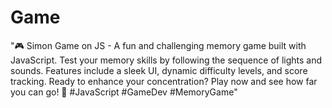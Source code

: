 # Game
"🎮 Simon Game on JS  - A fun and challenging memory game built with JavaScript. Test your memory skills by following the sequence of lights and sounds. Features include a sleek UI, dynamic difficulty levels, and score tracking. Ready to enhance your concentration? Play now and see how far you can go! 🚀 #JavaScript #GameDev #MemoryGame"
